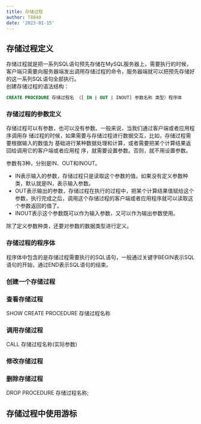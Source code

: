 ```yaml
---
title: 存储过程
author: T8840
date: '2023-01-15'
---
```



## 存储过程定义
存储过程就是把一系列SQL语句预先存储在MySQL服务器上，需要执行的时候，客户端只需要向服务器端发出调用存储过程的命令，服务器端就可以把预先存储好的这一系列SQL语句全部执行。  
创建存储过程的语法结构：
```sql
CREATE PROCEDURE 存储过程名 （[ IN | OUT | INOUT] 参数名称 类型）程序体
```


### 存储过程的参数定义
存储过程可以有参数，也可以没有参数。一般来说，当我们通过客户端或者应用程序调用存
储过程的时候，如果需要与存储过程进行数据交互，比如，存储过程需要根据输入的数值为
基础进行某种数据处理和计算，或者需要把某个计算结果返回给调用它的客户端或者应用程
序，就需要设置参数。否则，就不用设置参数。  

参数有3种，分别是IN、OUT和INOUT。
- IN表示输入的参数，存储过程只是读取这个参数的值。如果没有定义参数种类，默认就是IN，表示输入参数。
- OUT表示输出的参数，存储过程在执行的过程中，把某个计算结果值赋给这个参数，执行完成之后，调用这个存储过程的客户端或者应用程序就可以读取这个参数返回的值了。
- INOUT表示这个参数既可以作为输入参数，又可以作为输出参数使用。  

除了定义参数种类，还要对参数的数据类型进行定义。

### 存储过程的程序体
程序体中包含的是存储过程需要执行的SQL语句，一般通过关键字BEGIN表示SQL语句的开始，通过END表示SQL语句的结束。  


### 创建一个存储过程


### 查看存储过程
SHOW CREATE PROCEDURE 存储过程名称

### 调用存储过程

CALL 存储过程名称(实际参数)

### 修改存储过程


### 删除存储过程

DROP PROCEDURE 存储过程名称;


## 存储过程中使用游标
